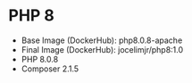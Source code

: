 # PHP 8

- Base Image (DockerHub): php8.0.8-apache
- Final Image (DockerHub): jocelimjr/php8:1.0
- PHP 8.0.8
- Composer 2.1.5
